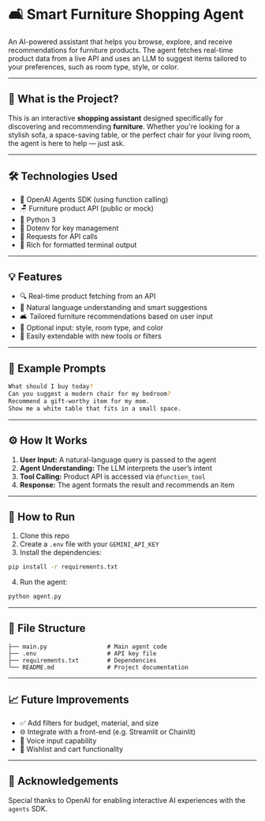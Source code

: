 # 🛋️ Smart Furniture Shopping Agent

An AI-powered assistant that helps you browse, explore, and receive recommendations for furniture products. The agent fetches real-time product data from a live API and uses an LLM to suggest items tailored to your preferences, such as room type, style, or color.

---

## 📌 What is the Project?

This is an interactive **shopping assistant** designed specifically for discovering and recommending **furniture**. Whether you're looking for a stylish sofa, a space-saving table, or the perfect chair for your living room, the agent is here to help — just ask.

---

## 🛠️ Technologies Used

* 🧠 OpenAI Agents SDK (using function calling)
* 🪑 Furniture product API (public or mock)
* 🐍 Python 3
* 🌿 Dotenv for key management
* 🔧 Requests for API calls
* 💬 Rich for formatted terminal output

---

## 💡 Features

* 🔍 Real-time product fetching from an API
* 🤖 Natural language understanding and smart suggestions
* 🛋️ Tailored furniture recommendations based on user input
* 🎨 Optional input: style, room type, and color
* 🧪 Easily extendable with new tools or filters

---

## 💬 Example Prompts

```bash
What should I buy today?
Can you suggest a modern chair for my bedroom?
Recommend a gift-worthy item for my mom.
Show me a white table that fits in a small space.
```

---

## ⚙️ How It Works

1. **User Input:** A natural-language query is passed to the agent
2. **Agent Understanding:** The LLM interprets the user’s intent
3. **Tool Calling:** Product API is accessed via `@function_tool`
4. **Response:** The agent formats the result and recommends an item

---

## 🚀 How to Run

1. Clone this repo
2. Create a `.env` file with your `GEMINI_API_KEY`
3. Install the dependencies:

```bash
pip install -r requirements.txt
```

4. Run the agent:

```bash
python agent.py
```

---

## 🧩 File Structure

```
├── main.py                 # Main agent code
├── .env                    # API key file
├── requirements.txt        # Dependencies
└── README.md               # Project documentation
```

---

## 📈 Future Improvements

* ✅ Add filters for budget, material, and size
* 🌐 Integrate with a front-end (e.g. Streamlit or Chainlit)
* 🎤 Voice input capability
* 🛒 Wishlist and cart functionality

---

## 🙌 Acknowledgements

Special thanks to OpenAI for enabling interactive AI experiences with the `agents` SDK.
